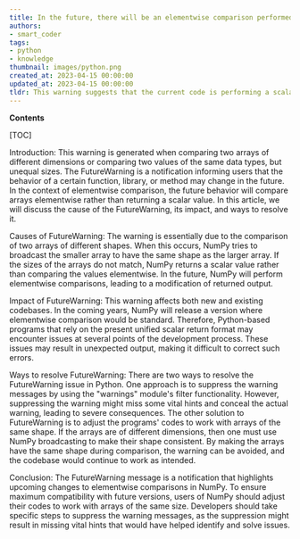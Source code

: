 ```yaml
---
title: In the future, there will be an elementwise comparison performed, however, at present, only a scalar value is being returned due to failed comparison
authors:
- smart_coder
tags:
- python
- knowledge
thumbnail: images/python.png
created_at: 2023-04-15 00:00:00
updated_at: 2023-04-15 00:00:00
tldr: This warning suggests that the current code is performing a scalar comparison instead of an element-wise comparison and that the behavior may change in future Python versions.
---
```


**Contents**

[TOC]

Introduction:
This warning is generated when comparing two arrays of different dimensions or comparing two values of the same data types, but unequal sizes. The FutureWarning is a notification informing users that the behavior of a certain function, library, or method may change in the future. In the context of elementwise comparison, the future behavior will compare arrays elementwise rather than returning a scalar value. In this article, we will discuss the cause of the FutureWarning, its impact, and ways to resolve it.

Causes of FutureWarning:
The warning is essentially due to the comparison of two arrays of different shapes. When this occurs, NumPy tries to broadcast the smaller array to have the same shape as the larger array. If the sizes of the arrays do not match, NumPy returns a scalar value rather than comparing the values elementwise. In the future, NumPy will perform elementwise comparisons, leading to a modification of returned output.

Impact of FutureWarning:
This warning affects both new and existing codebases. In the coming years, NumPy will release a version where elementwise comparison would be standard. Therefore, Python-based programs that rely on the present unified scalar return format may encounter issues at several points of the development process. These issues may result in unexpected output, making it difficult to correct such errors.

Ways to resolve FutureWarning:
There are two ways to resolve the FutureWarning issue in Python. One approach is to suppress the warning messages by using the "warnings" module's filter functionality. However, suppressing the warning might miss some vital hints and conceal the actual warning, leading to severe consequences. The other solution to FutureWarning is to adjust the programs' codes to work with arrays of the same shape. If the arrays are of different dimensions, then one must use NumPy broadcasting to make their shape consistent. By making the arrays have the same shape during comparison, the warning can be avoided, and the codebase would continue to work as intended.

Conclusion:
The FutureWarning message is a notification that highlights upcoming changes to elementwise comparisons in NumPy. To ensure maximum compatibility with future versions, users of NumPy should adjust their codes to work with arrays of the same size. Developers should take specific steps to suppress the warning messages, as the suppression might result in missing vital hints that would have helped identify and solve issues.
